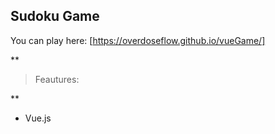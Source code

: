 ## Sudoku Game

 
You can play here: [https://overdoseflow.github.io/vueGame/]

**

> Feautures:

**

 - Vue.js
